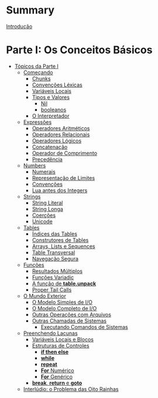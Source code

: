 # Summary

[Introdução](./introduction.md)

# Parte I: Os Conceitos Básicos

- [Tópicos da Parte I](./part_1/topics.md)
  - [Começando]()
    - [Chunks]()
    - [Convenções Léxicas]()
    - [Variáveis Locais]()
    - [Tipos e Valores]()
      - [Nil]()
      - [booleanos]()
    - [O Interpretador]()
  - [Expressões]()
    - [Operadores Aritméticos]()
    - [Operadores Relacionais]()
    - [Operadores Lógicos]()
    - [Concatenação]()
    - [Operador de Comprimento]()
    - [Precedência]()
  - [Numbers]()
    - [Numerais]()
    - [Representação de Limites]()
    - [Convenções]()
    - [Lua antes dos Integers]()
  - [Strings]()
    - [String Literal]()
    - [String Longa]()
    - [Coerções]()
    - [Unicode]()
  - [Tables]()
    - [Índices das Tables]()
    - [Construtores de Tables]()
    - [Arrays, Lists e Sequences]()
    - [Table Transversal]()
    - [Navegação Segura]()
  - [Funções]()
    - [Resultados Múltiplos]()
    - [Funções Variadic]()
    - [A função de **table.unpack**]()
    - [Proper Tail Calls]()
  - [O Mundo Exterior]()
    - [O Modelo Simples de I/O]()
    - [O Modelo Completo de I/O]()
    - [Outras Operações com Arquivos]()
    - [Outras Chamadas de Sistemas]()
      - [Executando Comandos de Sistemas]()
  - [Preenchendo Lacunas]()
    - [Variáveis Locais e Blocos]()
    - [Estruturas de Controles]()
      - [**if then else**]()
      - [**while**]()
      - [**repeat**]()
      - [**For** Numérico]()
      - [**For** Genérico]()
    - [**break**, **return** e **goto**]()
  - [Interlúdio: o Problema das Oito Rainhas]()